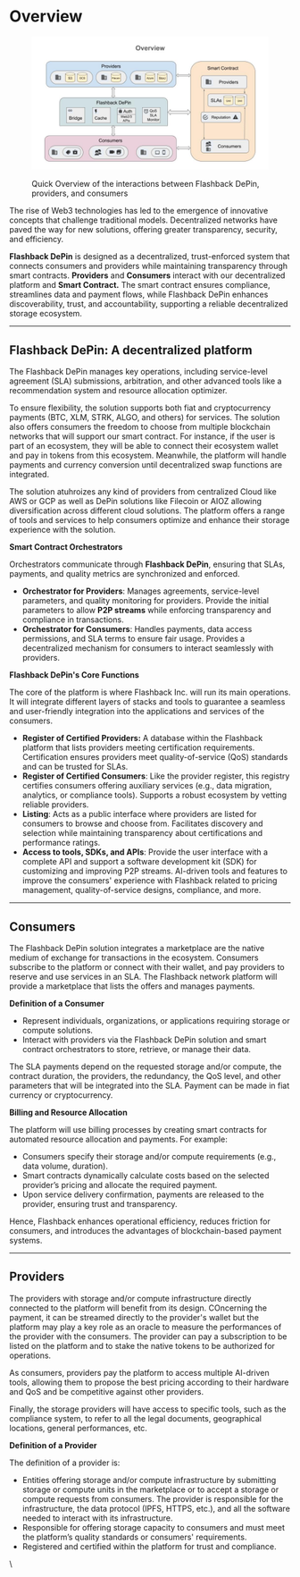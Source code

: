 # Overview

<figure><img src="../../.gitbook/assets/Flashback Network Design.pptx (2).jpg" alt=""><figcaption><p>Quick Overview of the interactions between Flashback DePin, providers, and consumers</p></figcaption></figure>

The rise of Web3 technologies has led to the emergence of innovative concepts that challenge traditional models. Decentralized networks have paved the way for new solutions, offering greater transparency, security, and efficiency.

**Flashback DePin** is designed as a decentralized, trust-enforced system that connects consumers and providers while maintaining transparency through smart contracts. **Providers** and **Consumers** interact with our decentralized platform and **Smart Contract.** The smart contract ensures compliance, streamlines data and payment flows, while Flashback DePin enhances discoverability, trust, and accountability, supporting a reliable decentralized storage ecosystem.

***

## **Flashback DePin: A decentralized platform**

The Flashback DePin manages key operations, including service-level agreement (SLA) submissions, arbitration, and other advanced tools like a recommendation system and resource allocation optimizer.

To ensure flexibility, the solution supports both fiat and cryptocurrency payments (BTC, XLM, STRK, ALGO, and others) for services. The solution also offers consumers the freedom to choose from multiple blockchain networks that will support our smart contract. For instance, if the user is part of an ecosystem, they will be able to connect their ecosystem wallet and pay in tokens from this ecosystem. Meanwhile, the platform will handle payments and currency conversion until decentralized swap functions are integrated.

The solution atuhroizes any kind of providers from centralized Cloud like AWS or GCP as well as DePin solutions like Filecoin or AIOZ allowing diversification across different cloud solutions. The platform offers a range of tools and services to help consumers optimize and enhance their storage experience with the solution.

**Smart Contract Orchestrators**

Orchestrators communicate through **Flashback DePin**, ensuring that SLAs, payments, and quality metrics are synchronized and enforced.

* **Orchestrator for Providers**: Manages agreements, service-level parameters, and quality monitoring for providers. Provide the initial parameters to allow **P2P streams** while enforcing transparency and compliance in transactions.
* **Orchestrator for Consumers**: Handles payments, data access permissions, and SLA terms to ensure fair usage. Provides a decentralized mechanism for consumers to interact seamlessly with providers.

**Flashback DePin's Core Functions**

The core of the platform is where Flashback Inc. will run its main operations. It will integrate different layers of stacks and tools to guarantee a seamless and user-friendly integration into the applications and services of the consumers.

* **Register of Certified Providers:** A database within the Flashback platform that lists providers meeting certification requirements. Certification ensures providers meet quality-of-service (QoS) standards and can be trusted for SLAs.
* **Register of Certified Consumers**: Like the provider register, this registry certifies consumers offering auxiliary services (e.g., data migration, analytics, or compliance tools). Supports a robust ecosystem by vetting reliable providers.
* **Listing**: Acts as a public interface where providers are listed for consumers to browse and choose from. Facilitates discovery and selection while maintaining transparency about certifications and performance ratings.
* **Access to tools, SDKs, and APIs**: Provide the user interface with a complete API and support a software development kit (SDK) for customizing and improving P2P streams.  AI-driven tools and features to improve the consumers' experience with Flashback related to pricing management, quality-of-service designs, compliance, and more.

***

## **Consumers**

The Flashback DePin solution integrates a marketplace are the native medium of exchange for transactions in the ecosystem. Consumers subscribe to the platform or connect with their wallet, and pay providers to reserve and use services in an SLA. The Flashback network platform will provide a marketplace that lists the offers and manages payments.&#x20;

**Definition of a Consumer**

* Represent individuals, organizations, or applications requiring storage or compute solutions.&#x20;
* Interact with providers via the Flashback DePin solution and smart contract orchestrators to store, retrieve, or manage their data.

The SLA payments depend on the requested storage and/or compute, the contract duration, the providers, the redundancy, the QoS level, and other parameters that will be integrated into the SLA. Payment can be made in fiat currency or cryptocurrency.&#x20;

**Billing and Resource Allocation**

The platform will use billing processes by creating smart contracts for automated resource allocation and payments. For example:

* Consumers specify their storage and/or compute requirements (e.g., data volume, duration).
* Smart contracts dynamically calculate costs based on the selected provider’s pricing and allocate the required payment.
* Upon service delivery confirmation, payments are released to the provider, ensuring trust and transparency.

Hence, Flashback enhances operational efficiency, reduces friction for consumers, and introduces the advantages of blockchain-based payment systems.

***

## **Providers**

The providers with storage and/or compute infrastructure directly connected to the platform will benefit from its design. COncerning the payment, it can be streamed directly to the provider's wallet but the platform may play a key role as an oracle to measure the performances of the provider with the consumers. The provider can pay a subscription to be listed on the platform and to stake the native tokens to be authorized for operations.&#x20;

As consumers, providers pay the platform to access multiple AI-driven tools, allowing them to propose the best pricing according to their hardware and QoS and be competitive against other providers.

Finally, the storage providers will have access to specific tools, such as the compliance system, to refer to all the legal documents, geographical locations, general performances, etc.

**Definition of a Provider**

The definition of a provider is:

* Entities offering storage and/or compute infrastructure by submitting storage or compute units in the marketplace or to accept a storage or compute requests from consumers. The provider is responsible for the infrastructure, the data protocol (IPFS, HTTPS, etc.), and all the software needed to interact with its infrastructure.
* Responsible for offering storage capacity to consumers and must meet the platform’s quality standards or consumers' requirements.&#x20;
* Registered and certified within the platform for trust and compliance.

\
